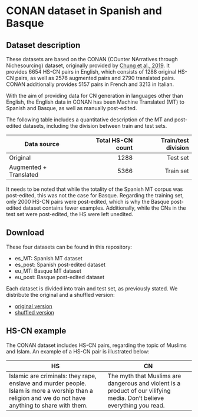 # CONAN dataset in Spanish and Basque 

## Dataset description
These datasets are based on the CONAN (COunter NArratives through Nichesourcing) dataset, originally provided by [Chung et al., 2019](https://aclanthology.org/P19-1271.pdf). 
It provides 6654 HS-CN pairs in English, which consists of 1288 original HS-CN pairs, as well as 2576 augmented pairs and 2790 translated pairs. 
CONAN additionally provides 5157 pairs in French and 3213 in Italian. 

With the aim of providing data for CN generation in languages other than English, the English data in CONAN has been Machine Translated (MT) to Spanish and Basque, as well as manually post-edited. 

The following table includes a quantitative description of the MT and post-edited datasets, including the division between train and test sets. 

| Data source            | Total HS-CN count | Train/test division |
|------------------------|------------------:|--------------------:|
| Original               |              1288 |            Test set |
| Augmented + Translated |              5366 |           Train set | 


It needs to be noted that while the totality of the Spanish MT corpus was post-edited, this was not the case for Basque. 
Regarding the training set, only 2000 HS-CN pairs were post-edited, which is why the Basque post-edited dataset contains fewer examples. 
Additionally, while the CNs in the test set were post-edited, the HS were left unedited.  

## Download

These four datasets can be found in this repository: 

+ es_MT: Spanish MT dataset 
+ es_post: Spanish post-edited dataset
+ eu_MT: Basque MT dataset
+ eu_post: Basque post-edited dataset

Each dataset is divided into train and test set, as previously stated. We distribute the original and a shuffled version:

+ [original version](https://github.com/ixa-ehu/conan-e/raw/main/datasets-original-order.zip)
+ [shuffled version](https://github.com/ixa-ehu/conan-e/raw/main/datasets-shuffled.zip) 

## HS-CN example

The CONAN dataset includes HS-CN pairs, regarding the topic of Muslims and Islam. 
An example of a HS-CN pair is illustrated below: 

| HS                                                                                                                                                    | CN                                                                                                                      |
|-------------------------------------------------------------------------------------------------------------------------------------------------------|-------------------------------------------------------------------------------------------------------------------------|
| Islamic are criminals: they rape, enslave and murder people. Islam is more a worship than a religion and we do not have anything to share with them.  | The myth that Muslims are dangerous and violent is a product of our vilifying media. Don’t believe everything you read. |
